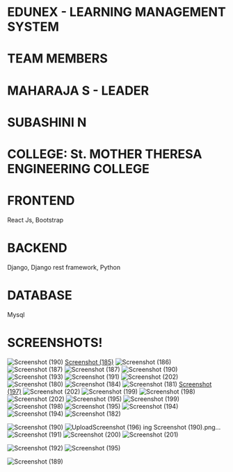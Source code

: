 
# EDUNEX - LEARNING MANAGEMENT SYSTEM
# TEAM MEMBERS
# MAHARAJA S - LEADER
# SUBASHINI N
# COLLEGE: St. MOTHER THERESA ENGINEERING COLLEGE
# FRONTEND
React Js, Bootstrap
# BACKEND
Django, Django rest framework, Python

# DATABASE
Mysql
# SCREENSHOTS!
![Screenshot (190)](https://github.com/coapps-python-lms/EduNex/assets/77733241/7cf74e25-01e6-4f5f-a252-3b4d890acea0)
[Screenshot (185)](https://github.com/coapps-python-lms/EduNex/assets/77733241/32ba4298-e85f-4b0a-b3a5-a04b8787cf88)
![Screenshot (186)](https://github.com/coapps-python-lms/EduNex/assets/77733241/69c40de4-3bce-4e2f-9c2a-7950079f6e57)
![Screenshot (187)](https://github.com/coapps-python-lms/EduNex/assets/77733241/5a448143-4058-4805-93e9-b40ef3fe7078)
![Screenshot (187)](https://github!.com/coapps-python-lms/EduNex/assets/77733241/c1da945f-f1f7-459a-a771-7c1881e60ebf)
![Screenshot (190)](https://github.com/coapps-python-lms/EduNex/assets/77733241/d0d24840-a43d-4268-85bb-e9057b7abd44)
![Screenshot (193)](https://github.com/coapps-python-lms/EduNex/assets/77733241/7f52ed74-4207-4398-bdfc-e5c672251e63)
![Screenshot (191)](https://github.com/coapps-python-lms/EduNex/assets/77733241/c8af5b5a-41d7-4fc9-87cf-5de8ca744f43)
![Screenshot (202)](https://github.com/coapps-python-lms/EduNex/assets/77733241/78b740ce-6442-4a55-b12c-93ba497da35f)
![Screenshot (180)](https://github.com/coapps-python-lms/EduNex/assets/77733241/2ca78280-20c5-4121-9055-cc66983b4513)
![Screenshot (184)](https://github.com/coapps-python-lms/EduNex/assets/77733241/ccc5f250-51be-4137-a7f7-afcda5557641)
![Screenshot (181)](https://github.com/coapps-python-lms/EduNex/assets/77733241/a446f42a-4641-44d9-9de6-2a93af73dd51)
[Screenshot (197)](https://github.com/coapps-python-lms/EduNex/assets/77733241/624a57d1-f109-4b15-9cf9-aa85d540c7c7)
![Screenshot (202)](https://github.com/coapps-python-lms/EduNex/assets/77733241/e9ff5104-acb6-4d10-96e9-43d9ae50ef22)
![Screenshot (199)](https://github.com/coapps-python-lms/EduNex/assets/77733241/da19e4a9-031e-49e8-b09a-973266b5ee66)
![Screenshot (198)](https://github.com/coapps-python-lms/EduNex/assets/77733241/066c1a54-4117-43df-bccc-63934cf0c151)
![Screenshot (202)](https://github.com/coapps-python-lms/EduNex/assets/77733241/416f7be5-6992-41f9-b819-6961e6eb53e7)
![Screenshot (195)](https://github.com/coapps-python-lms/EduNex/assets/77733241/e7b77380-86cf-45c9-82c1-756ef3a569d1)
![Screenshot (199)](https://github.com/coapps-python-lms/EduNex/assets/77733241/655a0fa8-1dee-4a69-bb37-ba5f9ebf0f7a)
![Screenshot (198)](https://github.com/coapps-python-lms/EduNex/assets/77733241/8909c26b-82de-4027-ba31-d1efb05a75f3)
![Screenshot (195)](https://github.com/coapps-python-lms/EduNex/assets/77733241/7f2b8265-7321-4cd3-8064-8f1fdc80cb24)
![Screenshot (194)](https://github.com/coapps-python-lms/EduNex/assets/77733241/36a9c2f7-d2f0-4a91-a9f9-908c74f24167)
![Screenshot (194)](https://github.com/coapps-python-lms/EduNex/assets/77733241/f92a09c8-dc4c-4f18-abc5-167dd7f61da8)
![Screenshot (182)](https://github.com/coapps-python-lms/EduNex/assets/77733241/9e54fa54-6ea8-4335-98e2-1e4d919ee69c)

![Screenshot (190)](https://github.com/coapps-python-lms/EduNex/assets/77733241/1016cb88-b5db-400d-a69d-5d540777ddb5)
![Upload![Screenshot (196)](https://github.com/coapps-python-lms/EduNex/assets/77733241/1e359fd5-6c91-4c39-b954-207973531d1c)
ing Screenshot (190).png…]()
![Screenshot (191)](https://github.com/coapps-python-lms/EduNex/assets/77733241/7ad5b3b6-d06b-430d-bca6-544aa8fedf35)
![Screenshot (200)](https://github.com/coapps-python-lms/EduNex/assets/77733241/a299a206-f6a1-4840-ad66-07f26e19d918)
![Screenshot (201)](https://github.com/coapps-python-lms/EduNex/assets/77733241/524c1ed0-ae3a-4f13-9d30-582d679f5e6b)

![Screenshot (192)](https://github.com/coapps-python-lms/EduNex/assets/77733241/30a443d2-2602-4376-b828-59f9b78578c9)
![Screenshot (195)](https://github.com/coapps-python-lms/EduNex/assets/77733241/af5383a4-5455-4187-8390-4155080fd790)

![Screenshot (189)](https://github.com/coapps-python-lms/EduNex/assets/77733241/2b7a13bd-806d-4c23-9ff1-c3d71dfca3af)
